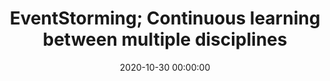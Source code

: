---
title: 'EventStorming; Continuous learning between multiple disciplines'
description: >
 The way agile software teams gain knowledge about what to build is either by the product owner or business analyst serving as a proxy to domain knowledge. Domain knowledge usually ends up as second-hand news in either functional design documents or as user stories in some scrum tools like Jira. Second-hand knowledge is a problem because ‘It is not the domain expert’s knowledge that goes into production; it is the developer’s assumption of that knowledge that goes into production’. Because by sharing knowledge by doing the ‘telephone game’, where each time knowledge is transferred, assumptions create lies within those requirements.
 
 Sharing knowledge is way more effective if we actively collaborate to gain new insights about the problem at hand. There are a lot of tools available to achieve it, but they have a steep learning curve, resulting in most disciplines having their own tool to model in. To solve it, we need visual collaborative modelling to learn between multiple disciplines. EventStorming is a technique that can facilitate visual collaborative modelling between the different disciplines. It is easily learned and empowers continuous knowledge sharing without the need to know a tool.
 
 In this session, you will experience how easy it is to learn EventStorming and at the same time gain a lot of new insights about a new domain. We will facilitate a Big Picture EventStorming session where we will create groups of 20-30+ people sharing knowledge at the same time about a domain. EventStorming gives you the power to create a shared mindset and merge on your models without needing tools. You will experience how EventStorming can reduce requirements engineering from days to hours, increasing feedback, and ending up delivering the expected features.
 
 Join us in this session where I will explain how visual collaborative modelling can help you write better software. Through proper preparation and facilitation, we can co-create solutions. Co-creating solutions by visual collaborative modelling make sure we have buy-in from the entire team. You will end up knowing how to start your visual collaborative modelling journey with tools like EventStorming and Example Mapping.
conference: 'Agile-Lean Ireland'
type: 'workshop'
location: 'Online'
website: 'https://sched.co/YePk'
miroBoard: 'https://miro.com/app/board/o9J_khN_xlo=/'
videoVimeo: '474657611'
date: 2020-10-30 00:00:00
featured_image: '/images/speaking/2020-10-30-ali-online-eventstorming-continuous-learning-between-multiple-disciplines.webp'
---